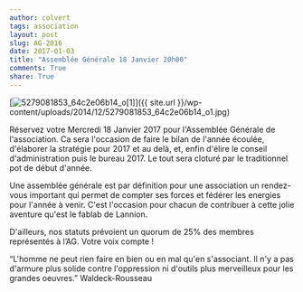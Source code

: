```yaml
---
author: colvert
tags: association
layout: post
slug: AG-2016
date: 2017-01-03
title: "Assemblée Générale 18 Janvier 20h00"
comments: True
share: True
---
```

[![5279081853_64c2e06b14_o\[1\]](https://static.fablab-lannion.org/5279081853_64c2e06b14_o1-300x234.jpg)]({{ site.url }}/wp-content/uploads/2014/12/5279081853_64c2e06b14_o1.jpg)

Réservez votre Mercredi 18 Janvier 2017 pour l'Assemblée Générale de l'association.
Ca sera l'occasion de faire le bilan de l'année écoulée, d'élaborer la stratégie pour 2017 et au delà, et, enfin d'élire le conseil d'administration puis le bureau 2017.
Le tout sera cloturé par le traditionnel pot de début d'année.

Une assemblée générale est par définition pour une association un rendez-vous important qui permet de compter ses forces et fédérer les energies pour l'année à venir.
C'est l'occasion pour chacun de contribuer à cette jolie aventure qu'est le fablab de Lannion.

D'ailleurs, nos statuts prévoient un quorum de 25% des membres représentés à l’AG. Votre voix compte !

“L'homme ne peut rien faire en bien ou en mal qu'en s'associant. Il n'y a pas d'armure plus solide contre l'oppression ni d'outils plus merveilleux pour les grandes oeuvres.” Waldeck-Rousseau
